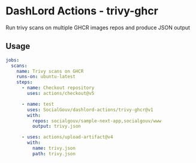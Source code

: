 # DashLord Actions - trivy-ghcr

Run trivy scans on multiple GHCR images repos and produce JSON output

## Usage

```yaml
jobs:
  scans:
    name: Trivy scans on GHCR
    runs-on: ubuntu-latest
    steps:
      - name: Checkout repository
        uses: actions/checkout@v5

      - name: test
        uses: SocialGouv/dashlord-actions/trivy-ghcr@v1
        with:
          repos: socialgouv/sample-next-app,socialgouv/www
          output: trivy.json

      - uses: actions/upload-artifact@v4
        with:
          name: trivy.json
          path: trivy.json
```
